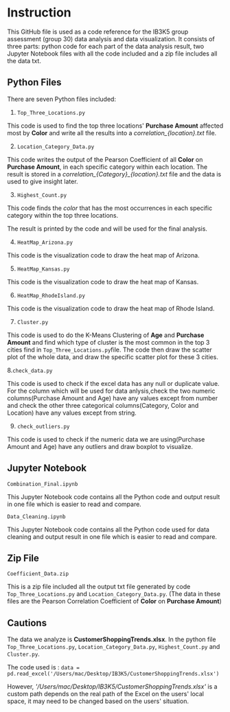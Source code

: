 
# Instruction
This GitHub file is used as a code reference for the IB3K5 group assessment (group 30) data analysis and data visualization. It consists of three parts: python code for each part of the data analysis result, two Jupyter Notebook files with all the code included and a zip file includes all the data txt.

## Python Files
There are seven Python files included:

1. `Top_Three_Locations.py`

This code is used to find the top three locations' **Purchase Amount** affected most by **Color** and write all the results into a *correlation_{location}.txt* file.

2. `Location_Category_Data.py`

This code writes the output of the Pearson Coefficient of all **Color** on **Purchase Amount**, in each specific category within each location. The result is stored in a *correlation_{Category}_{location}.txt* file and the data is used to give insight later.

3. `Highest_Count.py`

This code finds the *color* that has the most occurrences in each specific category within the top three locations. 

The result is printed by the code and will be used for the final analysis.

4. `HeatMap_Arizona.py`

This code is the visualization code to draw the heat map of Arizona.

5. `HeatMap_Kansas.py`

This code is the visualization code to draw the heat map of Kansas.

6. `HeatMap_RhodeIsland.py`

This code is the visualization code to draw the heat map of Rhode Island.

7. `Cluster.py`

This code is used to do the K-Means Clustering of **Age** and **Purchase Amount** and find which type of cluster is the most common in the top 3 cities find in `Top_Three_Locations.py`file.
The code then draw the scatter plot of the whole data, and draw the specific scatter plot for these 3 cities.

8.`check_data.py`

This code is used to check if the excel data has any null or duplicate value. For the column which will be used for data anlysis,check the two numeric columns(Purchase Amount and Age) have any values except from number and check the other three categorical columns(Category, Color and Location) have any values except from string.

9. `check_outliers.py`

This code is used to check if the numeric data we are using(Purchase Amount and Age) have any outliers and draw boxplot to visualize.

## Jupyter Notebook
`Combination_Final.ipynb`

This Jupyter Notebook code contains all the Python code and output result in one file which is easier to read and compare.

`Data_Cleaning.ipynb`

This Jupyter Notebook code contains all the Python code used for data cleaning and output result in one file which is easier to read and compare.

## Zip File
`Coefficient_Data.zip`

This is a zip file included all the output txt file generated by code `Top_Three_Locations.py` and `Location_Category_Data.py`.
(The data in these files are the Pearson Correlation Coefficient of **Color** on **Purchase Amount**) 

## Cautions
The data we analyze is **CustomerShoppingTrends.xlsx**.
In the python file `Top_Three_Locations.py`, `Location_Category_Data.py`, `Highest_Count.py` and `Cluster.py`.

The code used is :
`data = pd.read_excel('/Users/mac/Desktop/IB3K5/CustomerShoppingTrends.xlsx')`

However, *'/Users/mac/Desktop/IB3K5/CustomerShoppingTrends.xlsx'* is a custom path depends on the real path of the Excel on the users' local space, it may need to be changed based on the users' situation.


